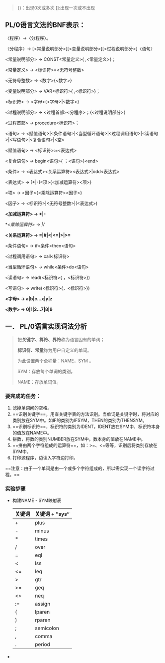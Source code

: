 > {}：出现0次或多次
> []:出现一次或不出现

## PL/0语言文法的BNF表示：

〈程序〉→〈分程序〉。

〈分程序〉→ \[<常量说明部分>]\[<变量说明部分>]\[<过程说明部分>]〈语句〉

 <常量说明部分> → CONST<常量定义>{ ,<常量定义>}；

 <常量定义> → <标识符>=<无符号整数>

 <无符号整数> → <数字>{<数字>}

 <变量说明部分> → VAR<标识符>{ ,<标识符>}；

 <标识符> → <字母>{<字母>|<数字>}

 <过程说明部分> → <过程首部><分程序>；{<过程说明部分>}

 <过程首部> → procedure<标识符>；

 <语句> → <赋值语句>|<条件语句>|<当型循环语句>|<过程调用语句>|<读语句>|<写语句>|<复合语句>|<空>

 <赋值语句> → <标识符>:=<表达式>

 <复合语句> → begin<语句>{ ；<语句>}\<end>

 <条件> → <表达式><关系运算符><表达式>|odd<表达式>

 <表达式> → [+|-]<项>{<加减运算符><项>}

 <项> → <因子>{<乘除运算符><因子>}

 <因子> → <标识符>|<无符号整数>|(<表达式>)

 **<加减运算符> → +|-**

 **<乘除运算符> → *|/**

 **<关系运算符> → =|#|<|<=|>|>=**

 <条件语句> → if<条件>then<语句>

 <过程调用语句> → call<标识符>

 <当型循环语句> → while<条件>do<语句>

 <读语句> → read(<标识符>{ ，<标识符>})

 <写语句> → write(<标识符>{，<标识符>})

 **<字母> → a|b|c…x|y|z**

 **<数字> → 0|1|2…7|8|9**

## 一． PL/0语言实现词法分析

> 把**关键字、算符、界符**称为语言固有的单词；
>
> **标识符、常量**称为用户自定义的单词。
>
> 为此设置两个全程量：NAME，SYM 。
>
> SYM：存放每个单词的类别。
>
> NAME：存放单词值。

### 要完成的任务：

1. 滤掉单词间的空格。
2. ==识别关键字==，用查关键字表的方法识别。当单词是关键字时，将对应的类别放在SYM中。如IF的类别为IFSYM，THEN的类别为THENSYM。
3. ==识别标识符==，标识符的类别为IDENT，IDENT放在SYM中，标识符本身的值放在NAME中。
4. 拼数，将数的类别NUMBER放在SYM中，数本身的值放在NAME中。
5. ==拼由两个字符组成的运算符==，如：>=、<=等等，识别后将类别存放在SYM中。
6. 打印源程序，边读入字符边打印。

==注意：由于一个单词是由一个或多个字符组成的，所以需实现一个读字符过程。==

### 实验步骤

* 构建NAME - SYM映射表

  | 关键词 | 关键词 + ”sys“ |
  | ------ | -------------- |
  | +      | plus           |
  | -      | minus          |
  | *      | times          |
  | /      | over           |
  | =      | eql            |
  | <      | lss            |
  | <=     | leq            |
  | >      | gtr            |
  | >=     | geq            |
  | <>     | neq            |
  | :=     | assign         |
  | (      | lparen         |
  | )      | rparen         |
  | ;      | semicolon      |
  | ,      | comma          |
  | .      | period         |

* 

 

 

 

 